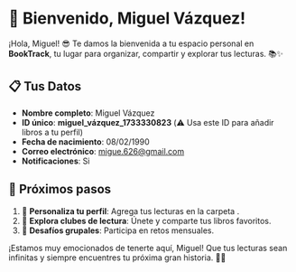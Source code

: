 # 🎉 Bienvenido, Miguel Vázquez!

¡Hola, Miguel! 😎
Te damos la bienvenida a tu espacio personal en **BookTrack**, tu lugar para organizar, compartir y explorar tus lecturas. 📚✨

## 📋 **Tus Datos**
- **Nombre completo**: Miguel Vázquez
- **ID único**: **miguel_vázquez_1733330823** (⚠️ Usa este ID para añadir libros a tu perfil)
- **Fecha de nacimiento**: 08/02/1990
- **Correo electrónico**: migue.626@gmail.com
- **Notificaciones**: Si

## 🚀 **Próximos pasos**
1. 🌟 **Personaliza tu perfil**: Agrega tus lecturas en la carpeta .
2. 📖 **Explora clubes de lectura**: Únete y comparte tus libros favoritos.
3. 🎯 **Desafíos grupales**: Participa en retos mensuales.

¡Estamos muy emocionados de tenerte aquí, Miguel! Que tus lecturas sean infinitas y siempre encuentres tu próxima gran historia. 📖✨
